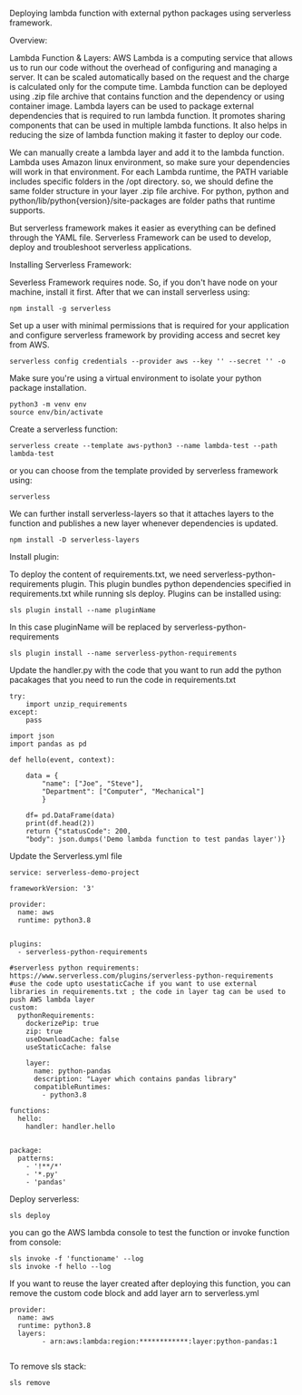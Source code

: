 Deploying lambda function with external python packages using serverless framework. 

Overview:

Lambda Function & Layers: AWS Lambda is a computing service that allows us to run our code without the overhead of configuring and managing a server. It can be scaled automatically based on the request and the charge is calculated only for the compute time. Lambda function can be deployed using .zip file archive that contains function and the dependency or using container image. Lambda layers can be used to package external dependencies that is required to run lambda function. It promotes  sharing components that can be used in multiple lambda functions. It also helps in reducing the size of lambda function making it faster to deploy our code. 

We can manually create a lambda layer and add it to the lambda function. Lambda uses Amazon linux environment, so make sure your dependencies will work in that environment.  For each Lambda runtime, the PATH variable includes specific folders in the /opt directory. so, we should define the same folder structure in your layer .zip file archive. For python, python and python/lib/python{version}/site-packages are folder paths that runtime supports.

But serverless framework makes it easier as everything can be defined through the YAML file. Serverless Framework can be used to develop, deploy and troubleshoot serverless applications. 


Installing Serverless Framework:

Severless Framework requires node. So, if you don't have node on your machine, install it first. After that we can install serverless using: 

```
npm install -g serverless
```

Set up a user with minimal permissions that is required for your application and configure serverless framework by providing access and secret key from AWS.

```
serverless config credentials --provider aws --key '' --secret '' -o
```

Make sure you're using a virtual environment to isolate your python package installation.

```
python3 -m venv env
source env/bin/activate
```

Create a serverless function:

```
serverless create --template aws-python3 --name lambda-test --path lambda-test
```
or you can choose from the template provided by serverless framework using:

```
serverless
```

We can further install serverless-layers so that it attaches layers to the function and publishes a new layer whenever dependencies is updated.

```
npm install -D serverless-layers
```

Install plugin:

To deploy the content of requirements.txt, we need serverless-python-requirements plugin. This plugin bundles python dependencies specified in requirements.txt while running sls deploy. Plugins can be installed using:
```
sls plugin install --name pluginName
```
In this case pluginName will be replaced by serverless-python-requirements

```
sls plugin install --name serverless-python-requirements
```

Update the handler.py with the code that you want to run add the python pacakages that you need to run the code in requirements.txt

```
try:
    import unzip_requirements
except:
    pass
    
import json
import pandas as pd

def hello(event, context):

    data = {
        "name": ["Joe", "Steve"],
        "Department": ["Computer", "Mechanical"]
        }
    
    df= pd.DataFrame(data)
    print(df.head(2))
    return {"statusCode": 200, 
    "body": json.dumps('Demo lambda function to test pandas layer')}
```

Update the Serverless.yml file

```
service: serverless-demo-project

frameworkVersion: '3'

provider:
  name: aws
  runtime: python3.8


plugins:
  - serverless-python-requirements

#serverless python requirements: https://www.serverless.com/plugins/serverless-python-requirements
#use the code upto usestaticCache if you want to use external libraries in requirements.txt ; the code in layer tag can be used to push AWS lambda layer
custom:
  pythonRequirements:
    dockerizePip: true
    zip: true
    useDownloadCache: false
    useStaticCache: false

    layer: 
      name: python-pandas
      description: "Layer which contains pandas library"
      compatibleRuntimes:
        - python3.8

functions:
  hello:
    handler: handler.hello
  

package:
  patterns:
    - '!**/*'
    - '*.py'
    - 'pandas'

```
Deploy serverless:

```
sls deploy
```

you can go the AWS lambda console to test the function or invoke function from console:

```
sls invoke -f 'functioname' --log
sls invoke -f hello --log
```

If you want to reuse the layer created after deploying this function, you can remove the custom code block and add layer arn to serverless.yml

```
provider:
  name: aws
  runtime: python3.8
  layers:
        - arn:aws:lambda:region:************:layer:python-pandas:1
        
```

To remove sls stack:
```
sls remove
```
